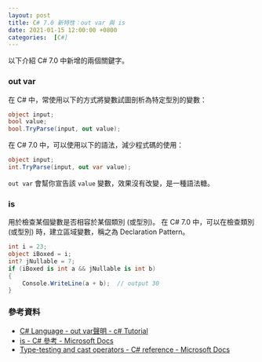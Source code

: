 ```yaml
---
layout: post
title: C# 7.0 新特性：out var 與 is
date: 2021-01-15 12:00:00 +0800
categories:  [C#]
--- 
```


以下介紹 C# 7.0 中新增的兩個關鍵字。

### out var

在 C# 中，常使用以下的方式將變數試圖剖析為特定型別的變數：

``` csharp
object input;
bool value;
bool.TryParse(input, out value);
```

在 C# 7.0 中，可以使用以下的語法，減少程式碼的使用：

``` csharp
object input;
int.TryParse(input, out var value);
```

`out var` 會幫你宣告該 `value` 變數，效果沒有改變，是一種語法糖。

### is

用於檢查某個變數是否相容於某個類別 (或型別)。
在 C# 7.0 中，可以在檢查類別 (或型別) 時，建立區域變數，稱之為 Declaration Pattern。

``` csharp
int i = 23;
object iBoxed = i;
int? jNullable = 7;
if (iBoxed is int a && jNullable is int b)
{
    Console.WriteLine(a + b);  // output 30
}
```

### 參考資料
- [C# Language - out var聲明 - c# Tutorial](https://riptutorial.com/zh-TW/csharp/example/6326/out-var%E8%81%B2%E6%98%8E)
- [is - C# 參考 - Microsoft Docs](https://docs.microsoft.com/zh-tw/dotnet/csharp/language-reference/keywords/is)
- [Type-testing and cast operators - C# reference - Microsoft Docs](https://docs.microsoft.com/en-us/dotnet/csharp/language-reference/operators/type-testing-and-cast)